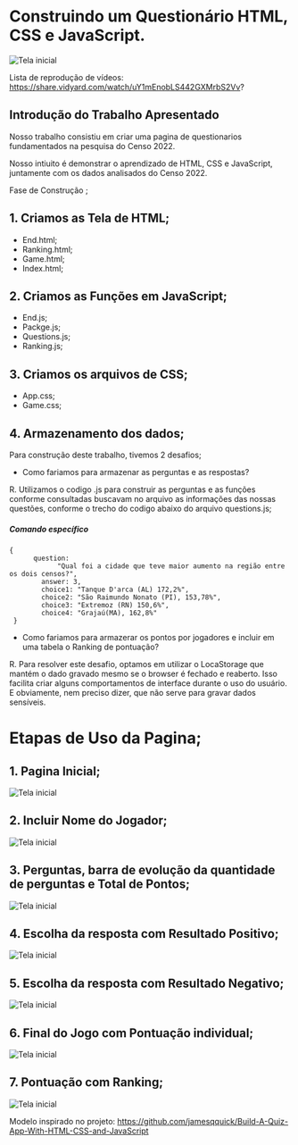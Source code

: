 # Construindo um Questionário HTML, CSS e JavaScript.

![Tela inicial](./imagem/primeira_tela.png)

Lista de reprodução de vídeos: https://share.vidyard.com/watch/uY1mEnobLS442GXMrbS2Vv?

## Introdução do Trabalho Apresentado 

Nosso trabalho consistiu em criar uma pagina de questionarios fundamentados na pesquisa do Censo 2022.

Nosso intiuito é demonstrar o aprendizado de HTML, CSS e JavaScript, juntamente com os dados analisados do Censo 2022.

Fase de Construção ;

## 1. Criamos as Tela de HTML;

- End.html;
- Ranking.html;
- Game.html;
- Index.html;
  
## 2. Criamos as Funções em JavaScript;

- End.js;
- Packge.js;
- Questions.js;
- Ranking.js;
  
## 3. Criamos os arquivos de CSS;

- App.css;
- Game.css;

## 4. Armazenamento dos dados;
Para construção deste trabalho, tivemos 2 desafios;
- Como fariamos para armazenar as perguntas e as respostas?

R. Utilizamos o codigo .js para construir as perguntas e as funções conforme consultadas buscavam no arquivo as informações das nossas questões, conforme o trecho do codigo abaixo do arquivo questions.js;


##### Comando específico
	{
          question:
            	"Qual foi a cidade que teve maior aumento na região entre os dois censos?",
           	answer: 3,
      		choice1: "Tanque D'arca (AL) 172,2%",
     		choice2: "São Raimundo Nonato (PI), 153,78%",
      		choice3: "Extremoz (RN) 150,6%",
      		choice4: "Grajaú(MA), 162,8%"
   	 }
  




- Como fariamos para armazerar os pontos por jogadores e incluir em uma tabela o Ranking de pontuação?

R. Para resolver este desafio, optamos em utilizar o LocaStorage que mantém o dado gravado mesmo se o browser é fechado e reaberto. Isso facilita criar alguns comportamentos de interface durante o uso do usuário. E obviamente, nem preciso dizer, que não serve para gravar dados sensíveis.


# Etapas de Uso da Pagina;

## 1. Pagina Inicial;
![Tela inicial](./imagem/primeira_tela.png)

## 2. Incluir Nome do Jogador;

![Tela inicial](./imagem/NomeJogador.png)

## 3. Perguntas, barra de evolução da quantidade de perguntas e Total de Pontos;

![Tela inicial](./imagem/PerguntasBarradeEveolucao.png)

## 4. Escolha da resposta com Resultado Positivo;

![Tela inicial](./imagem/RespostaCorreta.png)

## 5. Escolha da resposta com Resultado Negativo;

![Tela inicial](./imagem/respostaErrada.png)

## 6. Final do Jogo com Pontuação individual;

![Tela inicial](./imagem/FinalJogo.png)

## 7. Pontuação com Ranking;

![Tela inicial](./imagem/Pontuação.png)





Modelo inspirado no projeto: 
https://github.com/jamesqquick/Build-A-Quiz-App-With-HTML-CSS-and-JavaScript


